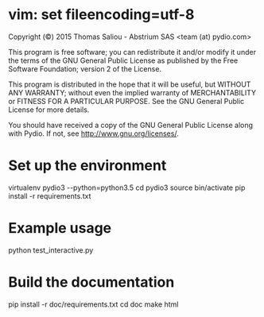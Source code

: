  # vim: set fileencoding=utf-8

 Copyright (©) 2015 Thomas Saliou - Abstrium SAS <team (at) pydio.com>

 This program is free software; you can redistribute it and/or
 modify it under the terms of the GNU General Public License
 as published by the Free Software Foundation; version 2 of the License.

 This program is distributed in the hope that it will be useful,
 but WITHOUT ANY WARRANTY; without even the implied warranty of
 MERCHANTABILITY or FITNESS FOR A PARTICULAR PURPOSE.  See the
 GNU General Public License for more details.

 You should have received a copy of the GNU General Public License
 along with Pydio.  If not, see <http://www.gnu.org/licenses/>.

Set up the environment
======================

virtualenv pydio3 --python=python3.5
cd pydio3
source bin/activate
pip install -r requirements.txt

Example usage
=============
python test_interactive.py

Build the documentation
=======================
pip install -r doc/requirements.txt
cd doc
make html
